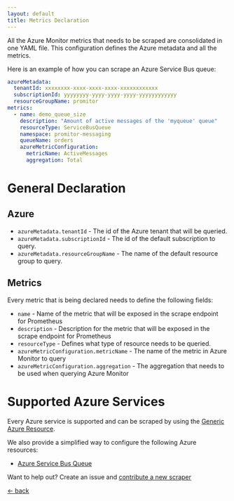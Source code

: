 ```yaml
---
layout: default
title: Metrics Declaration
---
```


All the Azure Monitor metrics that needs to be scraped are consolidated in one YAML file.
This configuration defines the Azure metadata and all the metrics.

Here is an example of how you can scrape an Azure Service Bus queue:

```yaml
azureMetadata:
  tenantId: xxxxxxxx-xxxx-xxxx-xxxx-xxxxxxxxxxxx
  subscriptionId: yyyyyyyy-yyyy-yyyy-yyyy-yyyyyyyyyyyy
  resourceGroupName: promitor
metrics: 
  - name: demo_queue_size
    description: "Amount of active messages of the 'myqueue' queue"
    resourceType: ServiceBusQueue
    namespace: promitor-messaging
    queueName: orders
    azureMetricConfiguration:
      metricName: ActiveMessages
      aggregation: Total
```

# General Declaration
## Azure

- `azureMetadata.tenantId` - The id of the Azure tenant that will be queried.
- `azureMetadata.subscriptionId` - The id of the default subscription to query.
- `azureMetadata.resourceGroupName` - The name of the default resource group to query.

## Metrics
Every metric that is being declared needs to define the following fields:
- `name` - Name of the metric that will be exposed in the scrape endpoint for Prometheus
- `description` - Description for the metric that will be exposed in the scrape endpoint for Prometheus
- `resourceType` - Defines what type of resource needs to be queried.
- `azureMetricConfiguration.metricName` - The name of the metric in Azure Monitor to query
- `azureMetricConfiguration.aggregation` - The aggregation that needs to be used when querying Azure Monitor

# Supported Azure Services
Every Azure service is supported and can be scraped by using the [Generic Azure Resource](generic-azure-resource).

We also provide a simplified way to configure the following Azure resources:
- [Azure Service Bus Queue](service-bus-queue)

Want to help out? Create an issue and [contribute a new scraper](https://github.com/tomkerkhove/promitor/blob/master/adding-a-new-scraper.md)

[&larr; back](/)
